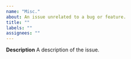 ```yaml
---
name: "Misc."
about: An issue unrelated to a bug or feature.
title: ""
labels: ""
assignees: ""
---
```


<!---
ATTENTION: Please make sure your issue is not actually a bug or feature and, if it is, please use the appropriate template.
-->

**Description**
A description of the issue.
